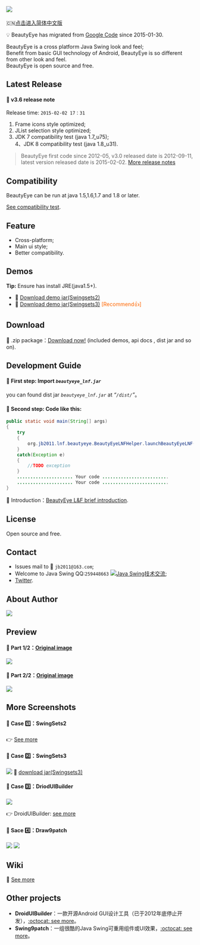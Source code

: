 ## ![](https://raw.githubusercontent.com/JackJiang2011/beautyeye/master/screenshots/beautyeye_logo_h.png) 
:cn:[点击进入简体中文版](https://github.com/JackJiang2011/beautyeye/blob/master/README.md)

:bulb: BeautyEye has migrated from [Google Code](https://code.google.com/p/beautyeye/) since 2015-01-30.

BeautyEye is a cross platform Java Swing look and feel;<br>
Benefit from basic GUI technology of Android, BeautyEye is so different from other look and feel.<br>
BeautyEye is open source and free.

## Latest Release
#### :page_facing_up: v3.6 release note
 Release time: `2015-02-02 17：31`<br>
 1. Frame icons style optimized; <br>
 2. JList selection style optimized; <br>
 3. JDK 7 compatibility test (java 1.7_u75); <br>
 4、JDK 8 compatibility test (java 1.8_u31). <br>

> BeautyEye first code since 2012-05, v3.0 released date is 2012-09-11, latest version released date is 2015-02-02. [More release notes](https://github.com/JackJiang2011/beautyeye/wiki/BeautyEye-release-notes)

## Compatibility
BeautyEye can be run at java 1.5,1.6,1.7 and 1.8 or later.

[See compatibility test](https://github.com/JackJiang2011/beautyeye/wiki/Compatibility_test_results).

## Feature
* Cross-platform;
* Main ui style;
* Better compatibility.

## Demos
<b>Tip:</b> Ensure has install JRE(java1.5+).

* :paperclip: [Download demo jar\(Swingsets2\)](https://raw.githubusercontent.com/JackJiang2011/beautyeye/master/demo/excute_jar/SwingSets2\(BeautyEyeLNFDemo\).jar)
* :paperclip: [Download demo jar\(Swingsets3\)](https://raw.githubusercontent.com/JackJiang2011/beautyeye/master/demo2/SwingSets3(BeautyEyeLNFDemo).jar) <font color="#FF6600"> \[Recommend:thumbsup:\]</font>

## Download
:paperclip: .zip package：[Download now!](https://github.com/JackJiang2011/beautyeye/archive/3.5.zip) (included demos, api docs , dist jar and so on).

## Development Guide
#### :triangular_flag_on_post: First step: Import *`beautyeye_lnf.jar`*
you can found dist jar *`beautyeye_lnf.jar`* at *“`/dist/`”*。

#### :triangular_flag_on_post: Second step: Code like this:
```Java
public static void main(String[] args)
{
    try
    {
        org.jb2011.lnf.beautyeye.BeautyEyeLNFHelper.launchBeautyEyeLNF();
    }
    catch(Exception e)
    {
        //TODO exception
    }
    ..................... Your code .........................
    ..................... Your code .........................
}
```

:green_book: Introduction：[BeautyEye L&F brief introduction](https://github.com/JackJiang2011/beautyeye/wiki/BeautyEye-L&F%E7%AE%80%E6%98%8E%E5%BC%80%E5%8F%91%E8%80%85%E6%8C%87%E5%8D%97).

## License
Open source and free.

## Contact
* Issues mail to :love_letter:  `jb2011@163.com`; </li>
* Welcome to Java Swing QQ:`259448663`  <a target="_blank" href="http://shang.qq.com/wpa/qunwpa?idkey=9971fb1d1845edc87bdec92ad03f329c1d1f280b1cfe73b6d03c13b0f7f8aba1"><img border="0" src="http://pub.idqqimg.com/wpa/images/group.png" alt="Java Swing技术交流" title="Java Swing技术交流"></a>;
* [Twitter](https://twitter.com/JackJiang2011/).

## About Author
![](https://raw.githubusercontent.com/JackJiang2011/beautyeye/master/screenshots/js2.png)

## Preview
#### :triangular_flag_on_post: Part 1/2：[Original image](https://raw.githubusercontent.com/JackJiang2011/beautyeye/master/preview/be_lnf_preview_36.png)
![](https://raw.githubusercontent.com/JackJiang2011/beautyeye/master/preview/be_lnf_preview_36.png)

#### :triangular_flag_on_post: Part 2/2：[Original image](https://raw.githubusercontent.com/JackJiang2011/beautyeye/master/preview/be_lnf_preview2_36.png)
![](https://raw.githubusercontent.com/JackJiang2011/beautyeye/master/preview/be_lnf_preview2_36.png)

## More Screenshots
#### :triangular_flag_on_post: Case :one:：SwingSets2
:point_right: [See more](https://github.com/JackJiang2011/beautyeye/wiki/Screenshots-all-in-one)

#### :triangular_flag_on_post: Case :two:：SwingSets3
![](https://raw.githubusercontent.com/JackJiang2011/beautyeye/master/screenshots/swingsets3/swingsets3_beautyeye.png)
:paperclip: [download jar\(Swingsets3\)](https://raw.githubusercontent.com/JackJiang2011/beautyeye/master/demo2/SwingSets3(BeautyEyeLNFDemo).jar)

#### :triangular_flag_on_post: Case :three:：DriodUIBuilder
![](https://raw.githubusercontent.com/JackJiang2011/beautyeye/master/screenshots/drioduiduilder/drioduiduilder_beautyeye.png)

:point_right: DroidUIBuilder: [see more](https://github.com/JackJiang2011/DroidUIBuilder)

#### :triangular_flag_on_post: Sace :four:：Draw9patch
![](https://raw.githubusercontent.com/JackJiang2011/beautyeye/master/screenshots/draw9patch/draw9patch1_beautyeye.png)
![](https://raw.githubusercontent.com/JackJiang2011/beautyeye/master/screenshots/draw9patch/draw9patch2_beautyeye.png)

## Wiki
:notebook_with_decorative_cover: [See more](https://github.com/JackJiang2011/beautyeye/wiki)

## Other projects
* **DroidUIBuilder**：一款开源Android GUI设计工具（已于2012年底停止开发），[:octocat: see more](https://github.com/JackJiang2011/DroidUIBuilder)。<br>
* **Swing9patch**：一组很酷的Java Swing可重用组件或UI效果，[:octocat: see more](https://github.com/JackJiang2011/Swing9patch)。<br>
